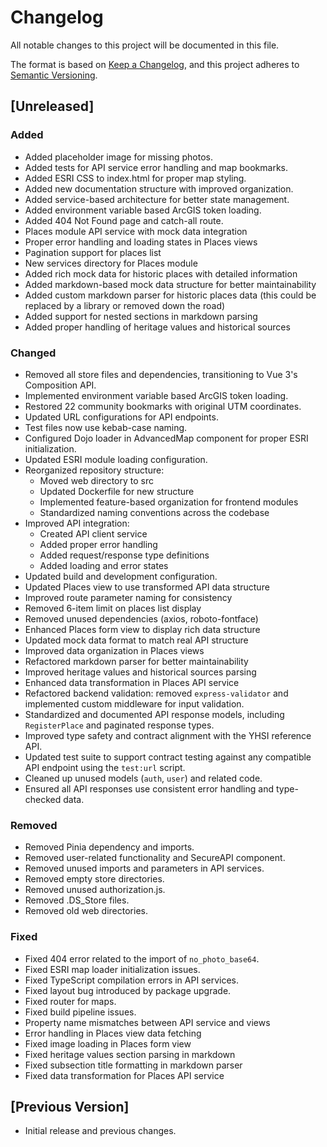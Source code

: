 # Changelog

All notable changes to this project will be documented in this file.

The format is based on [Keep a Changelog](https://keepachangelog.com/en/1.0.0/),
and this project adheres to [Semantic Versioning](https://semver.org/spec/v2.0.0.html).

## [Unreleased]

### Added

- Added placeholder image for missing photos.
- Added tests for API service error handling and map bookmarks.
- Added ESRI CSS to index.html for proper map styling.
- Added new documentation structure with improved organization.
- Added service-based architecture for better state management.
- Added environment variable based ArcGIS token loading.
- Added 404 Not Found page and catch-all route.
- Places module API service with mock data integration
- Proper error handling and loading states in Places views
- Pagination support for places list
- New services directory for Places module
- Added rich mock data for historic places with detailed information
- Added markdown-based mock data structure for better maintainability
- Added custom markdown parser for historic places data (this could be replaced by a library or removed down the road)
- Added support for nested sections in markdown parsing
- Added proper handling of heritage values and historical sources

### Changed

- Removed all store files and dependencies, transitioning to Vue 3's Composition API.
- Implemented environment variable based ArcGIS token loading.
- Restored 22 community bookmarks with original UTM coordinates.
- Updated URL configurations for API endpoints.
- Test files now use kebab-case naming.
- Configured Dojo loader in AdvancedMap component for proper ESRI initialization.
- Updated ESRI module loading configuration.
- Reorganized repository structure:
  - Moved web directory to src
  - Updated Dockerfile for new structure
  - Implemented feature-based organization for frontend modules
  - Standardized naming conventions across the codebase
- Improved API integration:
  - Created API client service
  - Added proper error handling
  - Added request/response type definitions
  - Added loading and error states
- Updated build and development configuration.
- Updated Places view to use transformed API data structure
- Improved route parameter naming for consistency
- Removed 6-item limit on places list display
- Removed unused dependencies (axios, roboto-fontface)
- Enhanced Places form view to display rich data structure
- Updated mock data format to match real API structure
- Improved data organization in Places views
- Refactored markdown parser for better maintainability
- Improved heritage values and historical sources parsing
- Enhanced data transformation in Places API service
- Refactored backend validation: removed `express-validator` and implemented custom middleware for input validation.
- Standardized and documented API response models, including `RegisterPlace` and paginated response types.
- Improved type safety and contract alignment with the YHSI reference API.
- Updated test suite to support contract testing against any compatible API endpoint using the `test:url` script.
- Cleaned up unused models (`auth`, `user`) and related code.
- Ensured all API responses use consistent error handling and type-checked data.

### Removed

- Removed Pinia dependency and imports.
- Removed user-related functionality and SecureAPI component.
- Removed unused imports and parameters in API services.
- Removed empty store directories.
- Removed unused authorization.js.
- Removed .DS_Store files.
- Removed old web directories.

### Fixed

- Fixed 404 error related to the import of `no_photo_base64`.
- Fixed ESRI map loader initialization issues.
- Fixed TypeScript compilation errors in API services.
- Fixed layout bug introduced by package upgrade.
- Fixed router for maps.
- Fixed build pipeline issues.
- Property name mismatches between API service and views
- Error handling in Places view data fetching
- Fixed image loading in Places form view
- Fixed heritage values section parsing in markdown
- Fixed subsection title formatting in markdown parser
- Fixed data transformation for Places API service

## [Previous Version]

- Initial release and previous changes.
